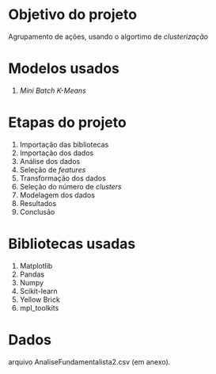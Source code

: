 # Objetivo do projeto

Agrupamento de ações, usando o algortimo de *clusterização*

# Modelos usados

1) *Mini Batch K-Means*

# Etapas do projeto

1) Importação das bibliotecas
2) Importação dos dados
3) Análise dos dados
4) Seleção de *features*
5) Transformação dos dados
6) Seleção do número de *clusters*
7) Modelagem dos dados
8) Resultados
9) Conclusão

# Bibliotecas usadas

1) Matplotlib
2) Pandas
3) Numpy
4) Scikit-learn
5) Yellow Brick
6) mpl_toolkits

# Dados
arquivo AnaliseFundamentalista2.csv (em anexo).
